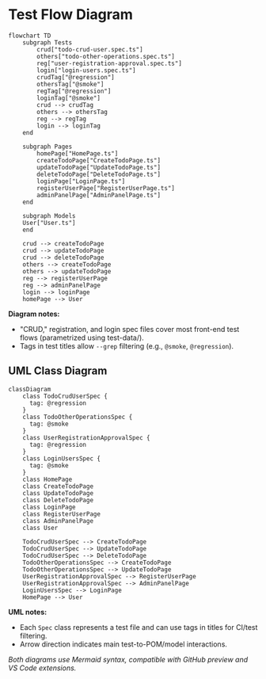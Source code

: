 # Test Flow Diagram

```mermaid
flowchart TD
    subgraph Tests
        crud["todo-crud-user.spec.ts"]
        others["todo-other-operations.spec.ts"]
        reg["user-registration-approval.spec.ts"]
        login["login-users.spec.ts"]
        crudTag["@regression"]
        othersTag["@smoke"]
        regTag["@regression"]
        loginTag["@smoke"]
        crud --> crudTag
        others --> othersTag
        reg --> regTag
        login --> loginTag
    end

    subgraph Pages
        homePage["HomePage.ts"]
        createTodoPage["CreateTodoPage.ts"]
        updateTodoPage["UpdateTodoPage.ts"]
        deleteTodoPage["DeleteTodoPage.ts"]
        loginPage["LoginPage.ts"]
        registerUserPage["RegisterUserPage.ts"]
        adminPanelPage["AdminPanelPage.ts"]
    end

    subgraph Models
    User["User.ts"]
    end

    crud --> createTodoPage
    crud --> updateTodoPage
    crud --> deleteTodoPage
    others --> createTodoPage
    others --> updateTodoPage
    reg --> registerUserPage
    reg --> adminPanelPage
    login --> loginPage
    homePage --> User
```

**Diagram notes:**
- "CRUD," registration, and login spec files cover most front-end test flows (parametrized using test-data/).
- Tags in test titles allow `--grep` filtering (e.g., `@smoke`, `@regression`).

## UML Class Diagram

```mermaid
classDiagram
    class TodoCrudUserSpec {
      tag: @regression
    }
    class TodoOtherOperationsSpec {
      tag: @smoke
    }
    class UserRegistrationApprovalSpec {
      tag: @regression
    }
    class LoginUsersSpec {
      tag: @smoke
    }
    class HomePage
    class CreateTodoPage
    class UpdateTodoPage
    class DeleteTodoPage
    class LoginPage
    class RegisterUserPage
    class AdminPanelPage
    class User

    TodoCrudUserSpec --> CreateTodoPage
    TodoCrudUserSpec --> UpdateTodoPage
    TodoCrudUserSpec --> DeleteTodoPage
    TodoOtherOperationsSpec --> CreateTodoPage
    TodoOtherOperationsSpec --> UpdateTodoPage
    UserRegistrationApprovalSpec --> RegisterUserPage
    UserRegistrationApprovalSpec --> AdminPanelPage
    LoginUsersSpec --> LoginPage
    HomePage --> User
```

**UML notes:**
- Each `Spec` class represents a test file and can use tags in titles for CI/test filtering.
- Arrow direction indicates main test-to-POM/model interactions.

_Both diagrams use Mermaid syntax, compatible with GitHub preview and VS Code extensions._
